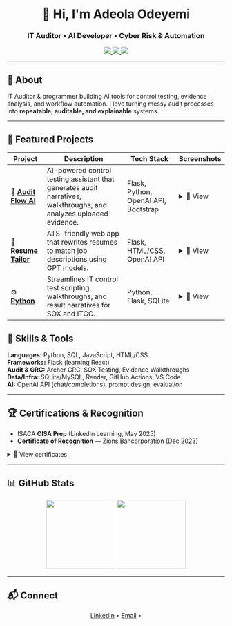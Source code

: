 <h1 align="center">👋 Hi, I'm Adeola Odeyemi</h1>
<h3 align="center">IT Auditor • AI Developer • Cyber Risk & Automation</h3>

<p align="center">
  <a href="https://linkedin.com/in/seunadeola">
    <img src="https://img.shields.io/badge/LinkedIn-Connect-blue?logo=linkedin">
  </a>
  <a href="https://audit-flow-ai.onrender.com">
    <img src="https://img.shields.io/badge/Live-App-%F0%9F%94%8D?color=9cf">
  </a>
  <a href="https://github.com/Adeolaode0">
    <img src="https://img.shields.io/github/followers/Adeolaode0?label=Follow&style=social">
  </a>
</p>

---

## 🚀 About
IT Auditor & programmer building AI tools for control testing, evidence analysis, and workflow automation. I love turning messy audit processes into **repeatable, auditable, and explainable** systems.

---

## 🧩 Featured Projects

| Project | Description | Tech Stack | Screenshots |
|----------|--------------|-------------|--------------|
| 🧠 [**Audit Flow AI**](https://audit-flow-ai.onrender.com) | AI-powered control testing assistant that generates audit narratives, walkthroughs, and analyzes uploaded evidence. | Flask, Python, OpenAI API, Bootstrap | <details><summary>📸 View</summary><p align="center"><img src="https://i.imgur.com/fehAXd0.png" alt="Audit Flow AI - Main form" width="85%"><br><br><img src="https://i.imgur.com/QMG2iOG.png" alt="Evidence Testing screen" width="85%"></p></details> |
| 📄 [**Resume Tailor**](https://resumesync-py7e.onrender.com) | ATS-friendly web app that rewrites resumes to match job descriptions using GPT models. | Flask, HTML/CSS, OpenAI API | <details><summary>📸 View</summary><p align="center"><img src="https://i.imgur.com/wHXvHv5.png" alt="Resume Step 1" width="85%"><br><br>
| ⚙️ [**Python**](https://github.com/Adeolaode0/Audit-Flow-AI) | Streamlines IT control test scripting, walkthroughs, and result narratives for SOX and ITGC. | Python, Flask, SQLite | <details><summary>📸 View</summary><p align="center"><img src="https://i.imgur.com/uOHykti.png" alt="Control details" width="85%"><br><br><img src="https://i.imgur.com/e0yiy8i.png" alt="Test script UI" width="85%"></p></details> |


## 🧰 Skills & Tools
**Languages:** Python, SQL, JavaScript, HTML/CSS  
**Frameworks:** Flask (learning React)  
**Audit & GRC:** Archer GRC, SOX Testing, Evidence Walkthroughs  
**Data/Infra:** SQLite/MySQL, Render, GitHub Actions, VS Code  
**AI:** OpenAI API (chat/completions), prompt design, evaluation

---

## 🏆 Certifications & Recognition
- ISACA **CISA Prep** (LinkedIn Learning, May 2025)
- **Certificate of Recognition** — Zions Bancorporation (Dec 2023)

<details>
  <summary>📜 View certificates</summary>
  <p align="center">
    <img src="https://i.imgur.com/SR0GY3S.png" alt="CISA Prep Certificate" width="70%">
    <br/><br/>
    <img src="https://i.imgur.com/UPod8i4.jpeg" alt="Recognition Certificate" width="70%">
  </p>
</details>

---

## 📊 GitHub Stats
<p align="center">
  <img height="160" src="https://github-readme-stats.vercel.app/api?username=Adeolaode0&show_icons=true&theme=radical" />
  <img height="160" src="https://github-readme-stats.vercel.app/api/top-langs/?username=Adeolaode0&layout=compact&theme=radical" />
</p>

---

## 📬 Connect
<p align="center">
  <a href="https://linkedin.com/in/seunadeola">LinkedIn</a> •
  <a href="mailto:adeolaode0@gmail.com">Email</a> •
</p>


